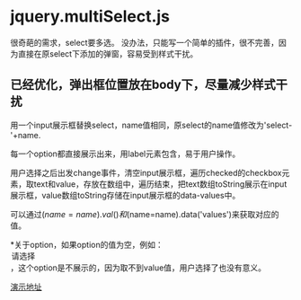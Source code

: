 # jquery.multiSelect.js

很奇葩的需求，select要多选。
没办法，只能写一个简单的插件，很不完善，因为直接在原select下添加的弹窗，容易受到样式干扰。

已经优化，弹出框位置放在body下，尽量减少样式干扰
-
用一个input展示框替换select，name值相同，原select的name值修改为'select-'+name.

每一个option都直接展示出来，用label元素包含，易于用户操作。

用户选择之后出发change事件，清空input展示框，遍历checked的checkbox元素，取text和value，存放在数组中，遍历结束，把text数组toString展示在input展示框，value数组toString存储在input展示框的data-values中。

可以通过$(name=name).val()和$(name=name).data('values')来获取对应的值。

*关于option，如果option的值为空，例如：<option value="">请选择</option>，这个option是不展示的，因为取不到value值，用户选择了也没有意义。


[演示地址](https://no2015.github.io/jquery.multiSelect.js/)
